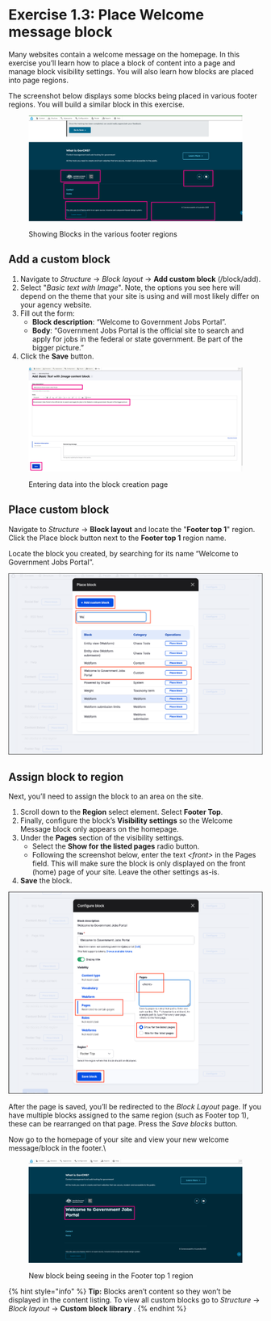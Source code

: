 # Exercise 1.3: Place Welcome message block

Many websites contain a welcome message on the homepage. In this exercise you’ll learn how to place a block of content into a page and manage block visibility settings. You will also learn how blocks are placed into page regions.

The screenshot below displays some blocks being placed in various footer regions. You will build a similar block in this exercise.

<figure><img src="../.gitbook/assets/image.png" alt=""><figcaption><p>Showing Blocks in the various footer regions</p></figcaption></figure>

## Add a custom block

1. Navigate to _Structure_ → _Block layout_ → **Add custom block** (/block/add).
2. Select "_Basic text with Image_". Note, the options you see here will depend on the theme that your site is using and will most likely differ on your agency website.
3. Fill out the form:
   * **Block description**: “Welcome to Government Jobs Portal”.
   * **Body**: “Government Jobs Portal is the official site to search and apply for jobs in the federal or state government. Be part of the bigger picture.”
4. Click the **Save** button.

<figure><img src="../.gitbook/assets/image (1).png" alt=""><figcaption><p>Entering data into the block creation page</p></figcaption></figure>

## Place custom block

Navigate to _Structure_ → **Block layout** and locate the "**Footer top 1**" region. Click the Place block button next to the **Footer top 1** region name.

Locate the block you created, by searching for its name “Welcome to Government Jobs Portal”.

![Block configuration page](../.gitbook/assets/Ex-1-3-Add-custom-block-2.png)

## Assign block to region

Next, you’ll need to assign the block to an area on the site.

1. Scroll down to the **Region** select element. Select **Footer Top**.
2. Finally, configure the block’s **Visibility settings** so the Welcome Message block only appears on the homepage.
3. Under the **Pages** section of the visibility settings.
   * Select the **Show for the listed pages** radio button.
   * Following the screenshot below, enter the text _\<front>_ in the Pages field. This will make sure the block is only displayed on the front (home) page of your site. Leave the other settings as-is.
4. **Save** the block.

![Block configuration page](../.gitbook/assets/Ex-1-3-Add-custom-block-3.png)

After the page is saved, you’ll be redirected to the _Block Layout_ page. If you have multiple blocks assigned to the same region (such as Footer top 1), these can be rearranged on that page. Press the _Save blocks_ button.

Now go to the homepage of your site and view your new welcome message/block in the footer.\


<figure><img src="../.gitbook/assets/image (2).png" alt=""><figcaption><p>New block being seeing in the Footer top 1 region</p></figcaption></figure>

{% hint style="info" %}
**Tip:** Blocks aren’t content so they won’t be displayed in the content listing. To view all custom blocks go to _Structure_ → _Block layout_ → **Custom block library** .
{% endhint %}
